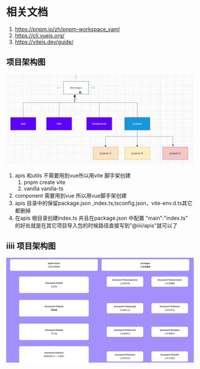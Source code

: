 # 相关文档

1. <https://pnpm.io/zh/pnpm-workspace_yaml>
2. <https://cli.vuejs.org/>
3. <https://vitejs.dev/guide/>

## 项目架构图

![image](../image/2023-03-29-10-06-35.png)

1. apis 和utils 不需要用到vue所以用vite 脚手架创建
   1. pnpm create vite
   2. vanilla vanilla-ts
2. component 需要用到vue 所以用vue脚手架创建
3. apis 目录中的保留package.json ,index.ts,tsconfig.json，vite-env.d.ts其它都删掉
4. 在apis 根目录创建index.ts 并且在package.json 中配置 "main":"index.ts" 的好处就是在其它项目导入包的时候路径直接写到"@iiii/apis"就可以了

## iiii 项目架构图

![image](../image/2023-03-29-12-15-24.png)
